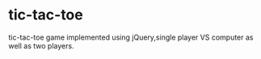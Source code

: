 # tic-tac-toe
tic-tac-toe game implemented using jQuery,single player VS computer as well as two players.
